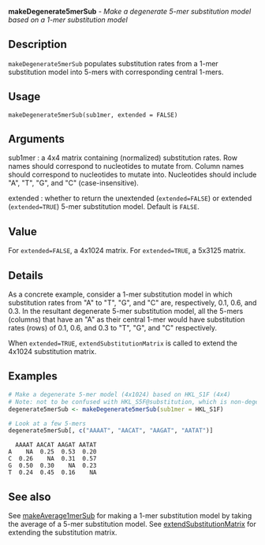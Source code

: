 **makeDegenerate5merSub** - *Make a degenerate 5-mer substitution model based on a 1-mer substitution model*

Description
--------------------

`makeDegenerate5merSub` populates substitution rates from a 1-mer substitution model
into 5-mers with corresponding central 1-mers.


Usage
--------------------
```
makeDegenerate5merSub(sub1mer, extended = FALSE)
```

Arguments
-------------------

sub1mer
:   a 4x4 matrix containing (normalized) substitution rates.
Row names should correspond to nucleotides to mutate from.
Column names should correspond to nucleotides to mutate into.
Nucleotides should include "A", "T", "G", and "C" 
(case-insensitive).

extended
:   whether to return the unextended (`extended=FALSE`) or 
extended (`extended=TRUE`) 5-mer substitution model. 
Default is `FALSE`.




Value
-------------------

For `extended=FALSE`, a 4x1024 matrix. For `extended=TRUE`, a 5x3125 
matrix.


Details
-------------------

As a concrete example, consider a 1-mer substitution model in which substitution
rates from "A" to "T", "G", and "C" are, respectively, 0.1, 0.6, and 0.3. In the 
resultant degenerate 5-mer substitution model, all the 5-mers (columns) that have 
an "A" as their central 1-mer would have substitution rates (rows) of 0.1, 0.6, and 
0.3 to "T", "G", and "C" respectively. 

When `extended=TRUE`, `extendSubstitutionMatrix` is called to extend
the 4x1024 substitution matrix.



Examples
-------------------

```R
# Make a degenerate 5-mer model (4x1024) based on HKL_S1F (4x4)
# Note: not to be confused with HKL_S5F@substitution, which is non-degenerate
degenerate5merSub <- makeDegenerate5merSub(sub1mer = HKL_S1F)

# Look at a few 5-mers
degenerate5merSub[, c("AAAAT", "AACAT", "AAGAT", "AATAT")]
```


```
  AAAAT AACAT AAGAT AATAT
A    NA  0.25  0.53  0.20
C  0.26    NA  0.31  0.57
G  0.50  0.30    NA  0.23
T  0.24  0.45  0.16    NA

```



See also
-------------------

See [makeAverage1merSub](makeAverage1merSub.md) for making a 1-mer substitution model by taking
the average of a 5-mer substitution model. See [extendSubstitutionMatrix](extendSubstitutionMatrix.md)
for extending the substitution matrix.



